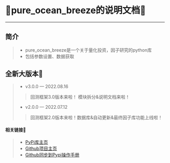 # 🎈pure_ocean_breeze的说明文档🌟

---
## 简介
>* pure_ocean_breeze是一个关于量化投资，因子研究的python库
>* 包括参数设置、数据获取

## 全新大版本📢
>* v3.0.0 — 2022.08.16
>>回测框架3.0版本来啦！ 模块拆分&说明文档来啦！
>* v2.0.0 — 2022.07.12
>>回测框架2.0版本来啦！数据库&自动更新&最终因子库功能上线啦！

#### 相关链接🔗
>* [PyPi库主页](https://pypi.org/project/pure-ocean-breeze/)
>* [Github项目主页](https://github.com/chen-001/pure_ocean_breeze)
>* [Github同步到Pypi操作手册](Github同步Pypi操作手册/Github同步Pypi操作手册.md)

